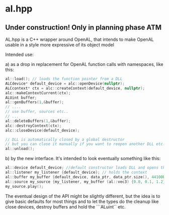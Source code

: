 # al.hpp

## Under construction! Only in planning phase ATM

AL.hpp is a C++ wrapper around OpenAL, that intends to make OpenAL usable in a style more expressive of its object model

Intended use:

a) as a drop in replacement for OpenAL function calls with namespaces, like this:

```cpp
al::load(); // loads the function pointer from a DLL
ALCdevice* default_device = alc::openDevice(nullptr);
ALCcontext* ctx = alc::createContext(default_device, nullptr);
alc::makeContextCurrent(ctx);
ALUint buffer;
al::genBuffers(1,&buffer);
// ....
// use buffer, sources etc..
// ...
al::deleteBuffers(1,&buffer);
alc::destroyContext(ctx);
alc::closeDevice(default_device);

// DLL is automatically closed by a global destructor
// but you can close it manually if you want to reopen another DLL etc.
al::unload();
```

b) by the new interface. It's intended to look eventually something like this:

```cpp
al::device default_device; //default constructor loads DLL and opens the device
al::listener my_listener {default_device}; // holds the context
al::buffer my_buffer {default_device, data_ptr, data_ptr.size(), 44100U, al::format::mono16}; // sets the device, dat, length, frequency and format of the buffer
al::source my_source {my_listener, my_buffer (al::vec3) {0.0, 0.1, 1.2}}; // sets the context, buffer, and 3D position of the source
my_source.play();

```

The eventual design of the API might be slightly different, but the idea is to give basic defaults for most things and to let the types do the cleanup like close devices, destroy buffers and hold the ```ALuint`` etc.